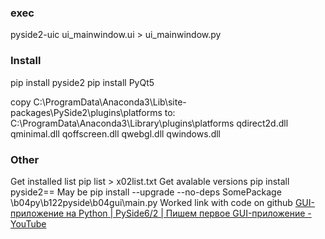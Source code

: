 
### exec
pyside2-uic ui_mainwindow.ui > ui_mainwindow.py

### Install
pip install pyside2
pip install PyQt5

copy
C:\ProgramData\Anaconda3\Lib\site-packages\PySide2\plugins\platforms
to:
C:\ProgramData\Anaconda3\Library\plugins\platforms
qdirect2d.dll
qminimal.dll
qoffscreen.dll
qwebgl.dll
qwindows.dll

### Other
Get installed list
pip list > x02list.txt
Get avalable versions
pip install pyside2==
May be
pip install --upgrade --no-deps SomePackage
\b04py\b122pyside\b04gui\main.py
Worked link with code on github
[GUI-приложение на Python | PySide6/2 | Пишем первое GUI-приложение - YouTube](https://www.youtube.com/watch?v=gbcxuVhINnc)


